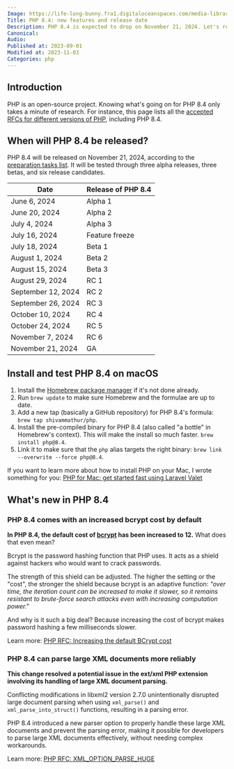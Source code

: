 ```yaml
---
Image: https://life-long-bunny.fra1.digitaloceanspaces.com/media-library/production/58/php-84_kkilmr.jpg
Title: PHP 8.4: new features and release date
Description: PHP 8.4 is expected to drop on November 21, 2024. Let's review the known new features and changes.
Canonical: 
Audio:
Published at: 2023-09-01
Modified at: 2023-11-03
Categories: php
---
```


## Introduction

PHP is an open-source project. Knowing what's going on for PHP 8.4 only takes a minute of research. For instance, this page lists all the [accepted RFCs for different versions of PHP](https://wiki.php.net/rfc#php_84), including PHP 8.4.

## When will PHP 8.4 be released?

PHP 8.4 will be released on November 21, 2024, according to the [preparation tasks list](https://wiki.php.net/todo/php84). It will be tested through three alpha releases, three betas, and six release candidates.

| Date               | Release of PHP 8.4 |
|--------------------|--------------------|
| June 6, 2024       | Alpha 1            |
| June 20, 2024      | Alpha 2            |
| July 4, 2024       | Alpha 3            |
| July 16, 2024      | Feature freeze     |
| July 18, 2024      | Beta 1             |
| August 1, 2024     | Beta 2             |
| August 15, 2024    | Beta 3             |
| August 29, 2024    | RC 1               |
| September 12, 2024 | RC 2               |
| September 26, 2024 | RC 3               |
| October 10, 2024   | RC 4               |
| October 24, 2024   | RC 5               |
| November 7, 2024   | RC 6               |
| November 21, 2024  | GA                 |

## Install and test PHP 8.4 on macOS

1. Install the [Homebrew package manager](https://brew.sh) if it's not done already.
2. Run `brew update` to make sure Homebrew and the formulae are up to date.
3. Add a new tap (basically a GitHub repository) for PHP 8.4's formula: `brew tap shivammathur/php`.
4. Install the pre-compiled binary for PHP 8.4 (also called "a bottle" in Homebrew's context). This will make the install so much faster. `brew install php@8.4`.
5. Link it to make sure that the `php` alias targets the right binary: `brew link --overwrite --force php@8.4`.

If you want to learn more about how to install PHP on your Mac, I wrote something for you: [PHP for Mac: get started fast using Laravel Valet](https://benjamincrozat.com/install-php-mac-laravel-valet)

## What's new in PHP 8.4

### PHP 8.4 comes with an increased bcrypt cost by default

**In PHP 8.4, the default cost of [bcrypt](https://en.wikipedia.org/wiki/Bcrypt#:~:text=bcrypt%20is%20a%20password%2Dhashing,presented%20at%20USENIX%20in%201999.) has been increased to 12.** What does that even mean?

Bcrypt is the password hashing function that PHP uses. It acts as a shield against hackers who would want to crack passwords.

The strength of this shield can be adjusted. The higher the setting or the "cost", the stronger the shield because bcrypt is an adaptive function: *"over time, the iteration count can be increased to make it slower, so it remains resistant to brute-force search attacks even with increasing computation power."*

And why is it such a big deal? Because increasing the cost of bcrypt makes password hashing a few milliseconds slower.

Learn more: [PHP RFC: Increasing the default BCrypt cost](https://wiki.php.net/rfc/bcrypt_cost_2023)

### PHP 8.4 can parse large XML documents more reliably

**This change resolved a potential issue in the ext/xml PHP extension involving its handling of large XML document parsing.**

Conflicting modifications in libxml2 version 2.7.0 unintentionally disrupted large document parsing when using `xml_parse()` and `xml_parse_into_struct()` functions, resulting in a parsing error.

PHP 8.4 introduced a new parser option to properly handle these large XML documents and prevent the parsing error, making it possible for developers to parse large XML documents effectively, without needing complex workarounds.

Learn more: [PHP RFC: XML_OPTION_PARSE_HUGE](https://wiki.php.net/rfc/xml_option_parse_huge)